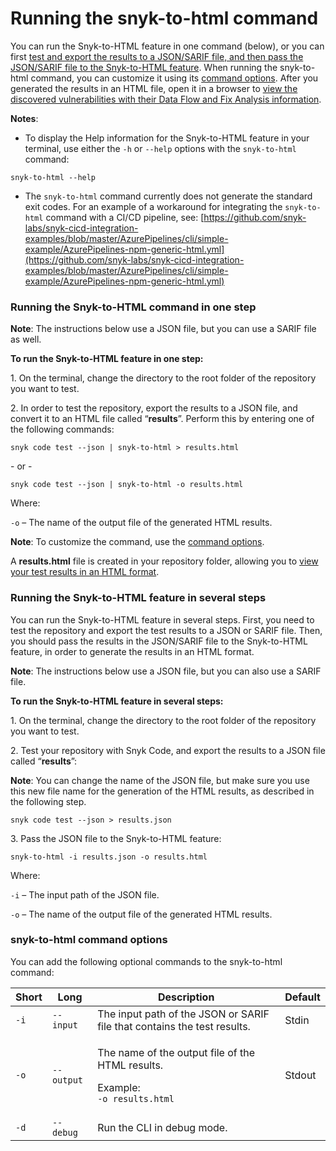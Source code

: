 # Running the snyk-to-html command

You can run the Snyk-to-HTML feature in one command (below), or you can first [test and export the results to a JSON/SARIF file, and then pass the JSON/SARIF file to the Snyk-to-HTML feature](running-the-snyk-to-html-command.md#running-the-snyk-to-html-feature-in-several-steps). When running the snyk-to-html command, you can customize it using its [command options](running-the-snyk-to-html-command.md#snyk-to-html-command-options). After you generated the results in an HTML file, open it in a browser to [view the discovered vulnerabilities with their Data Flow and Fix Analysis information](viewing-the-html-results.md).

**Notes**:&#x20;

* To display the Help information for the Snyk-to-HTML feature in your terminal, use either the `-h` or `--help` options with the `snyk-to-html` command:

```
snyk-to-html --help
```

* The `snyk-to-html` command currently does not generate the standard exit codes. For an example of a workaround for integrating the `snyk-to-html` command with a CI/CD pipeline, see: [https://github.com/snyk-labs/snyk-cicd-integration-examples/blob/master/AzurePipelines/cli/simple-example/AzurePipelines-npm-generic-html.yml](https://github.com/snyk-labs/snyk-cicd-integration-examples/blob/master/AzurePipelines/cli/simple-example/AzurePipelines-npm-generic-html.yml)

### **Running the Snyk-to-HTML command in one step**

**Note**: The instructions below use a JSON file, but you can use a SARIF file as well.

**To run the Snyk-to-HTML feature in one step:**

1\. On the terminal, change the directory to the root folder of the repository you want to test.

2\. In order to test the repository, export the results to a JSON file, and convert it to an HTML file called “**results**”. Perform this by entering one of the following commands:

```
snyk code test --json | snyk-to-html > results.html
```

\- or -

```
snyk code test --json | snyk-to-html -o results.html
```

Where:

`-o` – The name of the output file of the generated HTML results.

**Note**: To customize the command, use the [command options](running-the-snyk-to-html-command.md#snyk-to-html-command-options).

A **results.html** file is created in your repository folder, allowing you to [view your test results in an HTML format](viewing-the-html-results.md).

### **Running the Snyk-to-HTML feature in several steps**

You can run the Snyk-to-HTML feature in several steps. First, you need to test the repository and export the test results to a JSON or SARIF file. Then, you should pass the results in the JSON/SARIF file to the Snyk-to-HTML feature, in order to generate the results in an HTML format.

**Note**: The instructions below use a JSON file, but you can also use a SARIF file.

**To run the Snyk-to-HTML feature in several steps:**

1\. On the terminal, change the directory to the root folder of the repository you want to test.

2\. Test your repository with Snyk Code, and export the results to a JSON file called “**results**”:

**Note**: You can change the name of the JSON file, but make sure you use this new file name for the generation of the HTML results, as described in the following step.

```
snyk code test --json > results.json
```

3\. Pass the JSON file to the Snyk-to-HTML feature:

```
snyk-to-html -i results.json -o results.html
```

Where:

`-i` – The input path of the JSON file.

`-o` – The name of the output file of the generated HTML results.

### **snyk-to-html command options**

You can add the following optional commands to the snyk-to-html command:

| **Short** | **Long**   | **Description**                                                                                        | **Default** |
| --------- | ---------- | ------------------------------------------------------------------------------------------------------ | ----------- |
| `-i`      | `--input`  | The input path of the JSON or SARIF file that contains the test results.                               | Stdin       |
| `-o`      | `--output` | <p>The name of the output file of the HTML results.</p><p>Example:<br><code>-o results.html</code></p> | Stdout      |
| `-d`      | `--debug`  | Run the CLI in debug mode.                                                                             |             |
